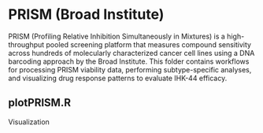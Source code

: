 # PRISM (Broad Institute)

PRISM (Profiling Relative Inhibition Simultaneously in Mixtures) is a high-throughput pooled screening platform that measures compound sensitivity across hundreds of molecularly characterized cancer cell lines using a DNA barcoding approach by the Broad Institute. This folder contains workflows for processing PRISM viability data, performing subtype-specific analyses, and visualizing drug response patterns to evaluate IHK-44 efficacy.

## plotPRISM.R
Visualization
